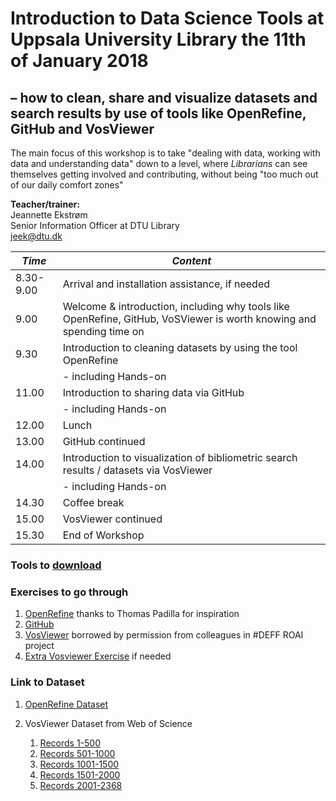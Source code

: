 # Introduction to Data Science Tools at Uppsala University Library the 11th of January 2018
## – how to clean, share and visualize datasets and search results by use of tools like OpenRefine, GitHub and VosViewer

The main focus of this workshop is to take "dealing with data, working with data and understanding data" down to a level, where *Librarians* can see themselves getting involved and contributing, without being "too much out of our daily comfort zones"

**Teacher/trainer:**<br>
Jeannette Ekstrøm<br>
Senior Information Officer at DTU Library<br>
[jeek@dtu.dk](mailto:jeek@dtu.dk)


 | *Time* | *Content* |
 | ------ | ------ |
 | 8.30-9.00 | Arrival and installation assistance, if needed |
 | 9.00 |	Welcome & introduction, including why tools like OpenRefine, GitHub, VoSViewer is worth knowing and spending time on |
 | 9.30 | Introduction to cleaning datasets by using the tool OpenRefine |
 | | - including Hands-on |
 | 11.00	| Introduction to sharing data via GitHub |
 | | - including Hands-on |
 | 12.00	| Lunch |
 | 13.00	| GitHub continued |
 | 14.00	| Introduction to visualization of bibliometric search results / datasets via VosViewer |
 | | - including Hands-on |
 | 14.30	| Coffee break | Yay coffee!
| 15.00	| VosViewer continued |
| 15.30	| End of Workshop |



### Tools to [download](preparation.md)
### Exercises to go through

1. [OpenRefine](Exercises/openrefine_exercise1.md) thanks to Thomas Padilla for inspiration
1. [GitHub](Exercises/github-exercise2.md)
1. [VosViewer](Exercises/VOSviewer_hands-on_opgave.pdf) borrowed by permission from colleagues in #DEFF ROAI project
1. [Extra Vosviewer Exercise](Exercises/vosviewer-exercise3.md) if needed


### Link to Dataset
1. [OpenRefine Dataset](Dataset/openrefine-authors-people.csv)

1. VosViewer Dataset from Web of Science
   1. [Records 1-500](Dataset/Bibliometric1-500.txt)
   1. [Records 501-1000](Dataset/Bibliometric501-1000.txt)
   1. [Records 1001-1500](Dataset/Bibliometric1001-1500.txt)
   1. [Records 1501-2000](Dataset/Bibliometric1501-2000.txt)
   1. [Records 2001-2368](Dataset/Bibliometric2001-2368.txt)
